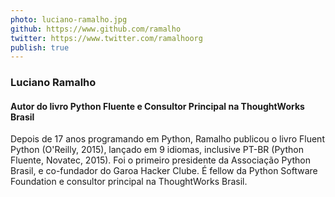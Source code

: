 ```yaml
---
photo: luciano-ramalho.jpg
github: https://www.github.com/ramalho
twitter: https://www.twitter.com/ramalhoorg
publish: true
---
```


### Luciano Ramalho
#### Autor do livro Python Fluente e Consultor Principal na ThoughtWorks Brasil

Depois de 17 anos programando em Python, Ramalho publicou o livro Fluent Python (O'Reilly, 2015), lançado em 9 idiomas, inclusive PT-BR (Python Fluente, Novatec, 2015). Foi o primeiro presidente da Associação Python Brasil, e co-fundador do Garoa Hacker Clube. É fellow da Python Software Foundation e consultor principal na ThoughtWorks Brasil.
